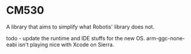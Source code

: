 # CM530
A library that aims to simplify what Robotis' library does not.

todo - update the runtime and IDE stuffs for the new OS. arm-ggc-none-eabi isn't playing nice with Xcode on Sierra.
